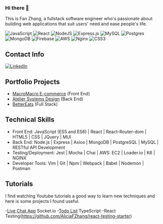 ### Hi there 👋

This is Fan Zhang, a fullstack software engineer who's passionate about building web applications that suit users' need and ease people's life. 

![JavaScript](https://img.shields.io/badge/javascript-%23323330.svg?style=for-the-badge&logo=javascript&logoColor=%23F7DF1E) ![React](https://img.shields.io/badge/react-%2320232a.svg?style=for-the-badge&logo=react&logoColor=%2361DAFB) ![NodeJS](https://img.shields.io/badge/node.js-6DA55F?style=for-the-badge&logo=node.js&logoColor=white)  ![Express.js](https://img.shields.io/badge/express.js-%23404d59.svg?style=for-the-badge&logo=express&logoColor=%2361DAFB) ![MySQL](https://img.shields.io/badge/mysql-%2300f.svg?style=for-the-badge&logo=mysql&logoColor=white) ![Postgres](https://img.shields.io/badge/postgres-%23316192.svg?style=for-the-badge&logo=postgresql&logoColor=white) ![MongoDB](https://img.shields.io/badge/MongoDB-%234ea94b.svg?style=for-the-badge&logo=mongodb&logoColor=white) ![Firebase](https://img.shields.io/badge/Firebase-039BE5?style=for-the-badge&logo=Firebase&logoColor=white)	 ![AWS](https://img.shields.io/badge/AWS-%23FF9900.svg?style=for-the-badge&logo=amazon-aws&logoColor=white) ![Nginx](https://img.shields.io/badge/nginx-%23009639.svg?style=for-the-badge&logo=nginx&logoColor=white) ![CSS3](https://img.shields.io/badge/css3-%231572B6.svg?style=for-the-badge&logo=css3&logoColor=white)


## Contact Info
[![LinkedIn](https://img.shields.io/badge/linkedin-%230077B5.svg?style=for-the-badge&logo=linkedin&logoColor=white)](https://www.linkedin.com/in/aliciafanzhang/) 

## Portfolio Projects
- [MacroMacro E-commerce](https://github.com/MacroMacro/frontend-capstone-wolverines) (Front End)
- [Atelier Systems Design](https://github.com/AliciaFZhang/SDC-QA) (Back End)
- [BetterEats](https://github.com/Better-Eats/Better-Eats) (Full Stack)

## Technical Skills
- Front End: JavaScript (ES5 and ES6) | React | React-Router-dom | HTML5 | CSS | JQuery | MUI 
- Back End: Node.js | Express | Axios | MongoDB | PostgreSQL | MySQL | RESTful API Development
- Testing/Deployment: Jest | Mocha | Chai | AWS: EC2 | Loader.io | K6 | NGINX
- Developer Tools: Vim | Git | Npm | Webpack | Babel | Nodemon | Postman

## Tutorials
I find watching Youtube tutorials a good way to learn new techniques and here is some projects I found useful.

-[Live Chat App](https://github.com/AliciaFZhang/Learn-Chatapp) Socket.io 
-[Todo List](https://github.com/AliciaFZhang/Learn-TypeScript) TypeScript 
-React Testing(https://github.com/AliciaFZhang/react-testing-starter)
